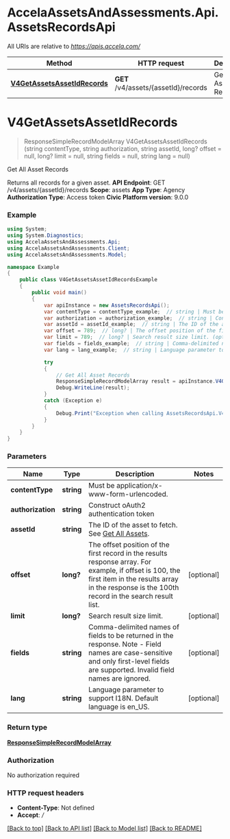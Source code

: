 # AccelaAssetsAndAssessments.Api.AssetsRecordsApi

All URIs are relative to *https://apis.accela.com/*

Method | HTTP request | Description
------------- | ------------- | -------------
[**V4GetAssetsAssetIdRecords**](AssetsRecordsApi.md#v4getassetsassetidrecords) | **GET** /v4/assets/{assetId}/records | Get All Asset Records

<a name="v4getassetsassetidrecords"></a>
# **V4GetAssetsAssetIdRecords**
> ResponseSimpleRecordModelArray V4GetAssetsAssetIdRecords (string contentType, string authorization, string assetId, long? offset = null, long? limit = null, string fields = null, string lang = null)

Get All Asset Records

Returns all records for a given asset.    **API Endpoint**:  GET /v4/assets/{assetId}/records   **Scope**:  assets   **App Type**:  Agency   **Authorization Type**:  Access token   **Civic Platform version**: 9.0.0  

### Example
```csharp
using System;
using System.Diagnostics;
using AccelaAssetsAndAssessments.Api;
using AccelaAssetsAndAssessments.Client;
using AccelaAssetsAndAssessments.Model;

namespace Example
{
    public class V4GetAssetsAssetIdRecordsExample
    {
        public void main()
        {
            var apiInstance = new AssetsRecordsApi();
            var contentType = contentType_example;  // string | Must be application/x-www-form-urlencoded.
            var authorization = authorization_example;  // string | Construct oAuth2 authentication token
            var assetId = assetId_example;  // string | The ID of the asset to fetch. See [Get All Assets](./api-assets-assessments.html#operation/v4.get.assets).
            var offset = 789;  // long? | The offset position of the first record in the results response array. For example, if offset is 100, the first item in the results array in the response is the 100th record in the search result list. (optional) 
            var limit = 789;  // long? | Search result size limit. (optional) 
            var fields = fields_example;  // string | Comma-delimited names of fields to be returned in the response. Note - Field names are case-sensitive and only first-level fields are supported. Invalid field names are ignored. (optional) 
            var lang = lang_example;  // string | Language parameter to support I18N. Default language is en_US. (optional) 

            try
            {
                // Get All Asset Records
                ResponseSimpleRecordModelArray result = apiInstance.V4GetAssetsAssetIdRecords(contentType, authorization, assetId, offset, limit, fields, lang);
                Debug.WriteLine(result);
            }
            catch (Exception e)
            {
                Debug.Print("Exception when calling AssetsRecordsApi.V4GetAssetsAssetIdRecords: " + e.Message );
            }
        }
    }
}
```

### Parameters

Name | Type | Description  | Notes
------------- | ------------- | ------------- | -------------
 **contentType** | **string**| Must be application/x-www-form-urlencoded. | 
 **authorization** | **string**| Construct oAuth2 authentication token | 
 **assetId** | **string**| The ID of the asset to fetch. See [Get All Assets](./api-assets-assessments.html#operation/v4.get.assets). | 
 **offset** | **long?**| The offset position of the first record in the results response array. For example, if offset is 100, the first item in the results array in the response is the 100th record in the search result list. | [optional] 
 **limit** | **long?**| Search result size limit. | [optional] 
 **fields** | **string**| Comma-delimited names of fields to be returned in the response. Note - Field names are case-sensitive and only first-level fields are supported. Invalid field names are ignored. | [optional] 
 **lang** | **string**| Language parameter to support I18N. Default language is en_US. | [optional] 

### Return type

[**ResponseSimpleRecordModelArray**](ResponseSimpleRecordModelArray.md)

### Authorization

No authorization required

### HTTP request headers

 - **Content-Type**: Not defined
 - **Accept**: */*

[[Back to top]](#) [[Back to API list]](../README.md#documentation-for-api-endpoints) [[Back to Model list]](../README.md#documentation-for-models) [[Back to README]](../README.md)
